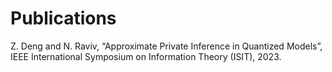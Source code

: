 # Publications
Z. Deng and N. Raviv, “Approximate Private Inference in Quantized Models”,  IEEE International Symposium on Information Theory (ISIT), 2023.
